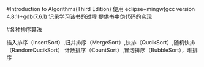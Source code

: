 #Introduction to Algorithms(Third Edition)
使用 eclipse+mingw(gcc version 4.8.1)+gdb(7.6.1)
记录学习该书的过程 
提供书中伪代码的实现

#各种排序算法

插入排序（InsertSort）,归并排序（MergeSort）,快排（QucikSort）,随机快排（RandomQucikSort）
计数排序（CountSort）,冒泡排序（BubbleSort），堆排序
